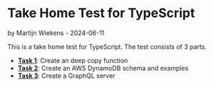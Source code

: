 # Take Home Test for TypeScript
by Martijn Wiekens - 2024-06-11

This is a take home test for TypeScript. The test consists of 3 parts.

* [**Task 1**](/src/task1.ts): Create an deep copy function
* [**Task 2**](/src/task2.md): Create an AWS DynamoDB schema and examples
* [**Task 3**](/src/task3/main.ts): Create a GraphQL server
